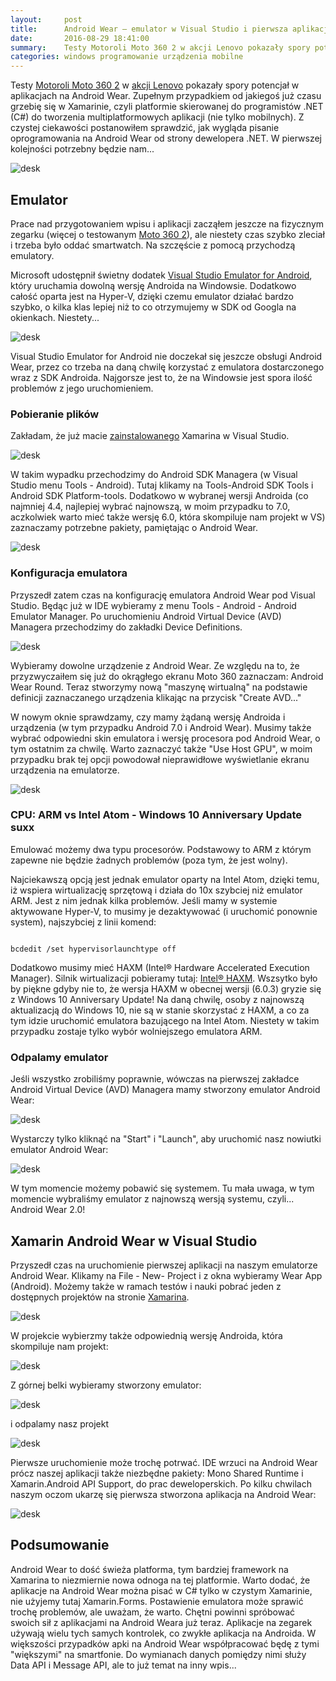 ```yaml
---
layout:     post
title:      Android Wear — emulator w Visual Studio i pierwsza aplikacja w Xamarinie (C#)
date:       2016-08-29 18:41:00
summary:    Testy Motoroli Moto 360 2 w akcji Lenovo pokazały spory potencjał w aplikacjach na Android Wear. Zupełnym przypadkiem od jakiegoś już czasu grzebię się w Xamarinie, czyli platformie skierowanej do programistów .NET (C#) do tworzenia multiplatformowych aplikacji (nie tylko mobilnych). Z czystej ciekawości postanowiłem sprawdzić, jak wygląda pisanie oprogramowania na Android Wear od strony deweloper...
categories: windows programowanie urządzenia mobilne
---
```




Testy [Motoroli Moto 360 2](http://www.dobreprogramy.pl/djfoxer/Motorola-Moto-360-2-generacji-recenzja-na-sportowo,75871.html) w [akcji Lenovo](http://www.dobreprogramy.pl/Lenovo) pokazały spory potencjał w aplikacjach na Android Wear. Zupełnym przypadkiem od jakiegoś już czasu grzebię się w Xamarinie, czyli platformie skierowanej do programistów .NET (C#) do tworzenia multiplatformowych aplikacji (nie tylko mobilnych). Z czystej ciekawości postanowiłem sprawdzić, jak wygląda pisanie oprogramowania na Android Wear od strony dewelopera .NET. W pierwszej kolejności potrzebny będzie nam...


![desk](https://raw.githubusercontent.com/djfoxer/djfoxer.github.io/master/_img/2016-8-29-_31_/g_-_608x405_-_-_75962x20160827114405_0.jpg)



## Emulator

Prace nad przygotowaniem wpisu i aplikacji zacząłem jeszcze na fizycznym zegarku (więcej o testowanym [Moto 360 2](http://www.dobreprogramy.pl/djfoxer/Motorola-Moto-360-2-generacji-recenzja-na-sportowo,75871.html)), ale niestety czas szybko zleciał i trzeba było oddać smartwatch. Na szczęście z pomocą przychodzą emulatory.

Microsoft udostępnił świetny dodatek [Visual Studio Emulator for Android](https://beta.visualstudio.com/vs/msft-android-emulator/), który uruchamia dowolną wersję Androida na Windowsie. Dodatkowo całość oparta jest na Hyper-V, dzięki czemu emulator działać bardzo szybko, o kilka klas lepiej niż to co otrzymujemy w SDK od Googla na okienkach. Niestety...


![desk](https://raw.githubusercontent.com/djfoxer/djfoxer.github.io/master/_img/2016-8-29-_31_/g_-_608x405_-_-_75962x20160826011907_0.png)


Visual Studio Emulator for Android nie doczekał się jeszcze obsługi Android Wear, przez co trzeba na daną chwilę korzystać z emulatora dostarczonego wraz z SDK Androida. Najgorsze jest to, że na Windowsie jest spora ilość problemów z jego uruchomieniem.


### Pobieranie plików
 
Zakładam, że już macie [zainstalowanego](https://msdn.microsoft.com/en-us/library/mt613162.aspx) Xamarina w Visual Studio.


![desk](https://raw.githubusercontent.com/djfoxer/djfoxer.github.io/master/_img/2016-8-29-_31_/g_-_608x405_-_-_75962x20160827111525_0.jpg)


W takim wypadku przechodzimy do Android SDK Managera (w Visual Studio menu Tools - Android). Tutaj klikamy na Tools-Android SDK Tools i Android SDK Platform-tools. Dodatkowo w wybranej wersji Androida (co najmniej 4.4, najlepiej wybrać najnowszą, w moim przypadku to 7.0, aczkolwiek warto mieć także wersję 6.0, która skompiluje nam projekt w VS) zaznaczamy potrzebne pakiety, pamiętając o Android Wear.


![desk](https://raw.githubusercontent.com/djfoxer/djfoxer.github.io/master/_img/2016-8-29-_31_/g_-_608x405_-_-_75962x20160826011333_0.PNG)



### Konfiguracja emulatora

Przyszedł zatem czas na konfigurację emulatora Android Wear pod Visual Studio. Będąc już w IDE wybieramy z menu Tools - Android - Android Emulator Manager. Po uruchomieniu Android Virtual Device (AVD) Managera przechodzimy do zakładki Device Definitions.


![desk](https://raw.githubusercontent.com/djfoxer/djfoxer.github.io/master/_img/2016-8-29-_31_/g_-_608x405_-_-_75962x20160827104014_0.PNG)


Wybieramy dowolne urządzenie z Android Wear. Ze względu na to, że przyzwyczaiłem się już do okrągłego ekranu Moto 360 zaznaczam: Android Wear Round. Teraz stworzymy nową "maszynę wirtualną" na podstawie definicji zaznaczanego urządzenia klikając na przycisk "Create AVD..."

W nowym oknie sprawdzamy, czy mamy żądaną wersję Androida i urządzenia (w tym przypadku Android 7.0 i Android Wear). Musimy także wybrać odpowiedni skin emulatora i wersję procesora pod Android Wear, o tym ostatnim za chwilę. Warto zaznaczyć także "Use Host GPU", w moim przypadku brak tej opcji powodował nieprawidłowe wyświetlanie ekranu urządzenia  na emulatorze. 


![desk](https://raw.githubusercontent.com/djfoxer/djfoxer.github.io/master/_img/2016-8-29-_31_/g_-_608x405_-_-_75962x20160827104249_0.PNG)



### CPU: ARM vs Intel Atom - Windows 10 Anniversary Update suxx

Emulować możemy dwa typu procesorów. Podstawowy to ARM z którym zapewne nie będzie żadnych problemów (poza tym, że jest wolny).

Najciekawszą opcją jest jednak emulator oparty na Intel Atom, dzięki temu, iż wspiera wirtualizację sprzętową i działa do 10x szybciej niż emulator ARM. Jest z nim jednak kilka problemów. Jeśli mamy w systemie aktywowane Hyper-V, to musimy je dezaktywować (i uruchomić ponownie system), najszybciej z linii komend: 


```shell

bcdedit /set hypervisorlaunchtype off

```


Dodatkowo musimy mieć HAXM (Intel® Hardware Accelerated Execution Manager). Silnik wirtualizacji pobieramy tutaj: [Intel® HAXM](https://software.intel.com/en-us/android/articles/intel-hardware-accelerated-execution-manager). Wszsytko było by piękne gdyby nie to, że wersja HAXM w obecnej wersji (6.0.3) gryzie się z Windows 10 Anniversary Update! Na daną chwilę, osoby z najnowszą aktualizacją do Windows 10, nie są w stanie skorzystać z HAXM, a co za tym idzie uruchomić emulatora bazującego na Intel Atom. Niestety w takim przypadku zostaje tylko wybór wolniejszego emulatora ARM.


### Odpalamy emulator

Jeśli wszystko zrobiliśmy poprawnie, wówczas na pierwszej zakładce Android Virtual Device (AVD) Managera mamy stworzony emulator Android Wear:


![desk](https://raw.githubusercontent.com/djfoxer/djfoxer.github.io/master/_img/2016-8-29-_31_/g_-_608x405_-_-_75962x20160827111146_0.PNG)


Wystarczy tylko kliknąć na "Start" i "Launch", aby uruchomić nasz nowiutki emulator Android Wear:


![desk](https://raw.githubusercontent.com/djfoxer/djfoxer.github.io/master/_img/2016-8-29-_31_/g_-_608x405_-_-_75962x20160827111950_0.PNG)


W tym momencie możemy pobawić się systemem. Tu mała uwaga, w tym momencie wybraliśmy emulator z najnowszą wersją systemu, czyli... Android Wear 2.0!


## Xamarin Android Wear w Visual Studio

Przyszedł czas na uruchomienie pierwszej aplikacji na naszym emulatorze Android Wear. Klikamy na File - New- Project i z okna wybieramy Wear App (Android). Możemy także w ramach testów i nauki pobrać jeden z dostępnych projektów na stronie [Xamarina](https://developer.xamarin.com/samples/android/Android%20Wear/).


![desk](https://raw.githubusercontent.com/djfoxer/djfoxer.github.io/master/_img/2016-8-29-_31_/g_-_608x405_-_-_75962x20160827112548_0.PNG)


W projekcie wybierzmy także odpowiednią wersję Androida, która skompiluje nam projekt:


![desk](https://raw.githubusercontent.com/djfoxer/djfoxer.github.io/master/_img/2016-8-29-_31_/g_-_608x405_-_-_75962x20160827120815_0.PNG)


Z górnej belki wybieramy stworzony emulator:


![desk](https://raw.githubusercontent.com/djfoxer/djfoxer.github.io/master/_img/2016-8-29-_31_/g_-_608x405_-_-_75962x20160827113117_0.PNG)


i odpalamy nasz projekt

![desk](https://raw.githubusercontent.com/djfoxer/djfoxer.github.io/master/_img/2016-8-29-_31_/g_-_608x405_-_-_75962x20160827113333_0.PNG)


Pierwsze uruchomienie może trochę potrwać. IDE wrzuci na Android Wear prócz naszej aplikacji także niezbędne pakiety: Mono Shared Runtime i Xamarin.Android API Support, do prac deweloperskich. Po kilku chwilach naszym oczom ukarzę się pierwsza stworzona aplikacja na Android Wear:


![desk](https://raw.githubusercontent.com/djfoxer/djfoxer.github.io/master/_img/2016-8-29-_31_/g_-_608x405_-_-_75962x20160827114128_0.PNG)



## Podsumowanie

Android Wear to dość świeża platforma, tym bardziej framework na Xamarina to niezmiernie nowa odnoga na tej platformie. Warto dodać, że aplikacje na Android Wear można pisać w C# tylko w czystym Xamarinie, nie użyjemy tutaj Xamarin.Forms. Postawienie emulatora może sprawić trochę problemów, ale uważam, że warto. Chętni powinni spróbować swoich sił z aplikacjami na Android Weara już teraz. Aplikacje na zegarek używają wielu tych samych kontrolek, co zwykłe aplikacja na Androida. W większości przypadków apki na Android Wear współpracować będę z tymi "większymi" na smartfonie. Do wymianach danych pomiędzy nimi służy Data API i Message API, ale to już temat na inny wpis...


